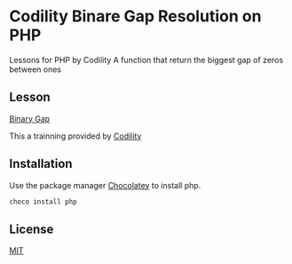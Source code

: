 # Codility Binare Gap Resolution on PHP
Lessons for PHP by Codility
A function that return the biggest gap of zeros between ones

## Lesson
[Binary Gap](https://app.codility.com/programmers/lessons/1-iterations/binary_gap/)

This a trainning provided by [Codility](https://app.codility.com/programmers)

## Installation

Use the package manager [Chocolatey](https://chocolatey.org/) to install php.

```bash
choco install php
```

## License
[MIT](https://choosealicense.com/licenses/mit/)
